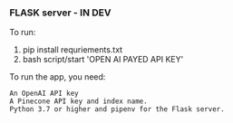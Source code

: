 ### FLASK server - IN DEV



To run: 


1. pip install requriements.txt
2. bash script/start 'OPEN AI PAYED API KEY'


To run the app, you need:

    An OpenAI API key
    A Pinecone API key and index name. 
    Python 3.7 or higher and pipenv for the Flask server.



